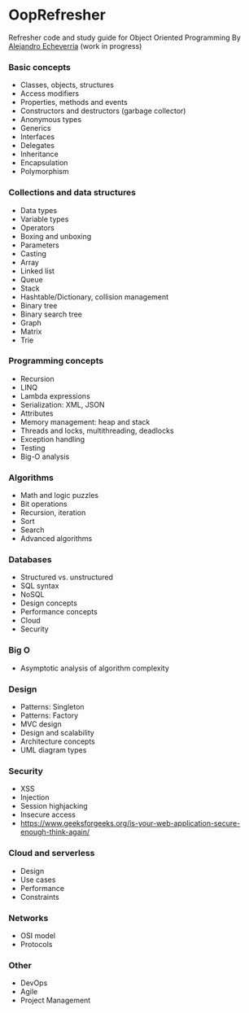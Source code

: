 # OopRefresher
Refresher code and study guide for Object Oriented Programming
By [Alejandro Echeverria](https://github.com/cuete)
(work in progress)

### Basic concepts
* Classes, objects, structures
* Access modifiers
* Properties, methods and events
* Constructors and destructors (garbage collector)
* Anonymous types
* Generics
* Interfaces
* Delegates
* Inheritance
* Encapsulation
* Polymorphism

### Collections and data structures
* Data types
* Variable types
* Operators
* Boxing and unboxing
* Parameters
* Casting
* Array
* Linked list
* Queue
* Stack
* Hashtable/Dictionary, collision management
* Binary tree
* Binary search tree
* Graph
* Matrix
* Trie

### Programming concepts
* Recursion
* LINQ
* Lambda expressions
* Serialization: XML, JSON
* Attributes
* Memory management: heap and stack
* Threads and locks, multithreading, deadlocks
* Exception handling
* Testing
* Big-O analysis

### Algorithms
* Math and logic puzzles
* Bit operations
* Recursion, iteration
* Sort
* Search
* Advanced algorithms

### Databases
* Structured vs. unstructured
* SQL syntax
* NoSQL
* Design concepts
* Performance concepts
* Cloud
* Security

### Big O
* Asymptotic analysis of algorithm complexity

### Design
* Patterns: Singleton
* Patterns: Factory
* MVC design
* Design and scalability
* Architecture concepts
* UML diagram types

### Security
* XSS
* Injection
* Session highjacking
* Insecure access
* https://www.geeksforgeeks.org/is-your-web-application-secure-enough-think-again/

### Cloud and serverless
* Design
* Use cases
* Performance
* Constraints

### Networks
* OSI model
* Protocols

### Other
* DevOps
* Agile
* Project Management